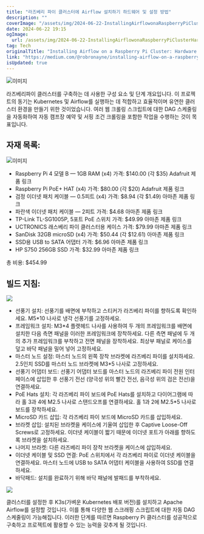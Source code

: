 ```yaml
---
title: "라즈베리 파이 클러스터에 Airflow 설치하기 하드웨어 및 설정 방법"
description: ""
coverImage: "/assets/img/2024-06-22-InstallingAirflowonaRaspberryPiClusterHardwareandSetup_0.png"
date: 2024-06-22 19:15
ogImage: 
  url: /assets/img/2024-06-22-InstallingAirflowonaRaspberryPiClusterHardwareandSetup_0.png
tag: Tech
originalTitle: "Installing Airflow on a Raspberry Pi Cluster: Hardware and Setup"
link: "https://medium.com/@robronayne/installing-airflow-on-a-raspberry-pi-cluster-hardware-and-setup-7b34ae5655bd"
isUpdated: true
---
```






![이미지](/assets/img/2024-06-22-InstallingAirflowonaRaspberryPiClusterHardwareandSetup_0.png)

라즈베리파이 클러스터를 구축하는 데 사용한 구성 요소 및 단계 개요입니다. 이 프로젝트의 동기는 Kubernetes 및 Airflow를 실행하는 데 적합하고 효율적이며 유연한 클러스터 환경을 만들기 위한 것이었습니다. 여러 웹 크롤링 스크립트에 대한 DAG 스케줄링을 자동화하여 자동 캠프장 예약 및 서핑 조건 크롤링을 포함한 작업을 수행하는 것이 목표입니다.

## 자재 목록:

![이미지](/assets/img/2024-06-22-InstallingAirflowonaRaspberryPiClusterHardwareandSetup_1.png)

<div class="content-ad"></div>

- Raspberry Pi 4 모델 B — 1GB RAM (x4)
가격: $140.00 (각 $35)
Adafruit 제품 링크
- Raspberry Pi PoE+ HAT (x4)
가격: $80.00 (각 $20)
Adafruit 제품 링크
- 검정 이더넷 패치 케이블 — 0.5피트 (x4)
가격: $8.94 (각 $1.49)
아마존 제품 링크
- 파란색 이더넷 패치 케이블 — 2피트
가격: $4.68
아마존 제품 링크
- TP-Link TL-SG1005P, 5포트 PoE 스위치
가격: $49.99
아마존 제품 링크
- UCTRONICS 래스베리 파이 클러스터용 케이스
가격: $79.99
아마존 제품 링크
- SanDisk 32GB microSD (x4)
가격: $50.44 (각 $12.61)
아마존 제품 링크
- SSD용 USB to SATA 어댑터
가격: $6.96
아마존 제품 링크
- HP S750 256GB SSD
가격: $32.99
아마존 제품 링크

총 비용: $454.99

## 빌드 지침:

<img src="/assets/img/2024-06-22-InstallingAirflowonaRaspberryPiClusterHardwareandSetup_2.png" />

<div class="content-ad"></div>

- 선풍기 설치: 선풍기를 배면에 부착하고 스티커가 라즈베리 파이를 향하도록 확인하세요. M5*10 나사로 냉각 선풍기를 고정하세요.
- 프레임워크 설치: M3*4 플랫헤드 나사를 사용하여 두 개의 프레임워크를 배면에 설치한 다음 측면 패널을 이러한 프레임워크에 장착하세요. 다른 측면 패널에 두 개의 추가 프레임워크를 부착하고 전면 패널을 장착하세요. 최상부 패널로 케이스를 덮고 바닥 패널을 밀어 넣어 고정하세요.
- 마스터 노드 설정: 마스터 노드의 왼쪽 장착 브라켓에 라즈베리 파이를 설치하세요. 2.5인치 SSD를 마스터 노드 브라켓에 M3*5 나사로 고정하세요.
- 선풍기 어댑터 보드: 선풍기 어댑터 보드를 마스터 노드의 라즈베리 파이 전원 인터페이스에 삽입한 후 선풍기 전선 (양극성 위의 빨간 전선, 음극성 위의 검은 전선)을 연결하세요.
- PoE Hats 설치: 각 라즈베리 파이 보드에 PoE Hats를 설치하고 다이어그램에 따라 홀 3과 4에 M2.5 나사로 스탠드오프를 연결하세요. 홀 1과 2에 M2.5*5 나사로 보드를 장착하세요.
- MicroSD 카드 삽입: 각 라즈베리 파이 보드에 MicroSD 카드를 삽입하세요.
- 브라켓 삽입: 설치된 브라켓을 케이스에 기울여 삽입한 후 Captive Loose-Off Screws로 고정하세요. 이더넷 케이블이 짧기 때문에 이더넷 포트가 아래를 향하도록 브라켓을 설치하세요.
- 나머지 브라켓: 다른 라즈베리 파이 장착 브라켓을 케이스에 삽입하세요.
- 이더넷 케이블 및 SSD 연결: PoE 스위치에서 각 라즈베리 파이로 이더넷 케이블을 연결하세요. 마스터 노드에 USB to SATA 어댑터 케이블을 사용하여 SSD를 연결하세요.
- 바닥패드: 설치를 완료하기 위해 바닥 패널에 발패드를 부착하세요.

<img src="/assets/img/2024-06-22-InstallingAirflowonaRaspberryPiClusterHardwareandSetup_3.png" />

클러스터를 설정한 후 K3s(가벼운 Kubernetes 배포 버전)를 설치하고 Apache Airflow를 설정할 것입니다. 이를 통해 다양한 웹 스크래핑 스크립트에 대한 자동 DAG 스케줄링이 가능해집니다. 이러한 단계를 따르면 Raspberry Pi 클러스터를 성공적으로 구축하고 프로젝트에 활용할 수 있는 능력을 갖추게 될 것입니다.